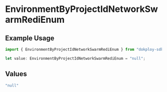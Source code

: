 # EnvironmentByProjectIdNetworkSwarmRediEnum

## Example Usage

```typescript
import { EnvironmentByProjectIdNetworkSwarmRediEnum } from "dokploy-sdk/models/operations";

let value: EnvironmentByProjectIdNetworkSwarmRediEnum = "null";
```

## Values

```typescript
"null"
```